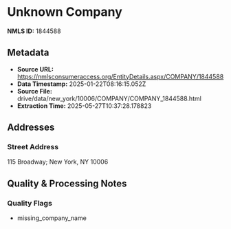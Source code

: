 # Unknown Company

**NMLS ID:** 1844588

## Metadata
- **Source URL:** https://nmlsconsumeraccess.org/EntityDetails.aspx/COMPANY/1844588
- **Data Timestamp:** 2025-01-22T08:16:15.052Z
- **Source File:** drive/data/new_york/10006/COMPANY/COMPANY_1844588.html
- **Extraction Time:** 2025-05-27T10:37:28.178823

## Addresses
### Street Address
115 Broadway; New York, NY 10006

## Quality & Processing Notes
### Quality Flags
- missing_company_name
